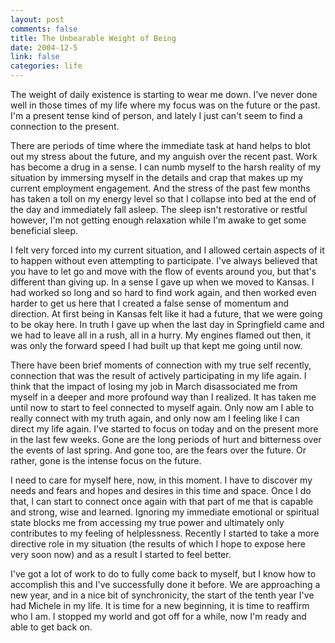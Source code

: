 ```yaml
--- 
layout: post
comments: false
title: The Unbearable Weight of Being
date: 2004-12-5
link: false
categories: life
---
```

The weight of daily existence is starting to wear me down. I've never done well in those times of my life where my focus was on the future or the past. I'm a present tense kind of person, and lately I just can't seem to find a connection to the present.

There are periods of time where the immediate task at hand helps to blot out my stress about the future, and my anguish over the recent past. Work has become a drug in a sense. I can numb myself to the harsh reality of my situation by immersing myself in the details and crap that makes up my current employment engagement. And the stress of the past few months has taken a toll on my energy level so that I collapse into bed at the end of the day and immediately fall asleep. The sleep isn't restorative or restful however, I'm not getting enough relaxation while I'm awake to get some beneficial sleep.

I felt very forced into my current situation, and I allowed certain aspects of it to happen without even attempting to participate. I've always believed that you have to let go and move with the flow of events around you, but that's different than giving up. In a sense I gave up when we moved to Kansas. I had worked so long and so hard to find work again, and then worked even harder to get us here that I created a false sense of momentum and direction. At first being in Kansas felt like it had a future, that we were going to be okay here. In truth I gave up when the last day in Springfield came and we had to leave all in a rush, all in a hurry. My engines flamed out then, it was only the forward speed I had built up that kept me going until now.

There have been brief moments of connection with my true self recently, connection that was the result of actively participating in my life again. I think that the impact of losing my job in March disassociated me from myself in a deeper and more profound way than I realized. It has taken me until now to start to feel connected to myself again. Only now am I able to really connect with my truth again, and only now am I feeling like I can direct my life again. I've started to focus on today and on the present more in the last few weeks. Gone are the long periods of hurt and bitterness over the events of last spring. And gone too, are the fears over the future. Or rather, gone is the intense focus on the future.

I need to care for myself here, now, in this moment. I have to discover my needs and fears and hopes and desires in this time and space. Once I do that, I can start to connect once again with that part of me that is capable and strong, wise and learned. Ignoring my immediate emotional or spiritual state blocks me from accessing my true power and ultimately only contributes to my feeling of helplessness. Recently I started to take a more directive role in my situation (the results of which I hope to expose here very soon now) and as a result I started to feel better.

I've got a lot of work to do to fully come back to myself, but I know how to accomplish this and I've successfully done it before. We are approaching a new year, and in a nice bit of synchronicity, the start of the tenth year I've had Michele in my life. It is time for a new beginning, it is time to reaffirm who I am.  I stopped my world and got off for a while, now I'm ready and able to get back on.
